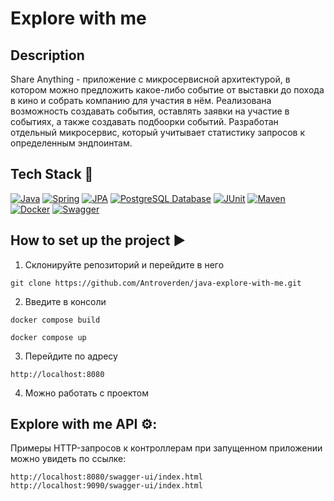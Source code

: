 # Explore with me

## Description
Share Anything - приложение с микросервисной архитектурой, в котором можно предложить какое-либо событие от выставки до похода в кино и собрать компанию для участия в нём.
Реализована возможность создавать события, оставлять заявки на участие в событиях, а также создавать подбоорки событий. Разработан отдельный микросервис, который учитывает статистику запросов к определенным эндпоинтам.

## Tech Stack 🔧
[![Java](https://img.shields.io/badge/Java%2011-ED8B00?style=for-the-badge&logo=openjdk&logoColor=white)](https://www.oracle.com/java/) [![Spring](https://img.shields.io/badge/Spring%20Boot%202.7.9-6DB33F?style=for-the-badge&logo=spring&logoColor=white)](https://spring.io/projects/spring-framework) [![JPA](https://img.shields.io/badge/JPA-FF5733?style=for-the-badge&logo=JUnit&logoColor=white)](https://docs.oracle.com/javase/tutorial/jdbc/overview/index.html) [![PostgreSQL Database](https://img.shields.io/badge/PostgreSQL-0000FF?style=for-the-badge&logo=H2&logoColor=white)](https://www.postgresql.org/) [![JUnit](https://img.shields.io/badge/JUnit%205-9F2B68?style=for-the-badge&logo=JUnit&logoColor=white)](https://junit.org/junit5/docs/current/user-guide/)
[![Maven](https://img.shields.io/badge/Maven-00008B?style=for-the-badge&logo=Maven&logoColor=white)](https://maven.apache.org/) [![Docker](https://img.shields.io/badge/Docker-00008B?style=for-the-badge&logo=Docker&logoColor=white)](https://www.docker.com/) [![Swagger](https://img.shields.io/badge/Swagger-006400?style=for-the-badge&logo=Maven&logoColor=white)](https://swagger.io/)

## How to set up the project ▶

1) Склонируйте репозиторий и перейдите в него
```
git clone https://github.com/Antroverden/java-explore-with-me.git
```
2) Введите в консоли
```
docker compose build
```
```
docker compose up
```
3) Перейдите по адресу
```
http://localhost:8080
```
4) Можно работать с проектом


## Explore with me API ⚙️:
Примеры HTTP-запросов к контроллерам при запущенном приложении можно увидеть по ссылке:
```
http://localhost:8080/swagger-ui/index.html
http://localhost:9090/swagger-ui/index.html
```